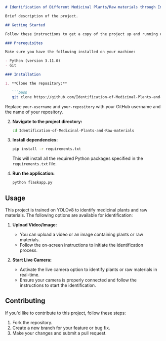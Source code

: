 ```markdown
# Identification of Different Medicinal Plants/Raw materials through Image Processing Using Machine Learning Algorithms

Brief description of the project.

## Getting Started

Follow these instructions to get a copy of the project up and running on your local machine.

### Prerequisites

Make sure you have the following installed on your machine:

- Python (version 3.11.0)
- Git

### Installation

1. **Clone the repository:**

   ```bash
   git clone https://github.com/Identification-of-Medicinal-Plants-and-Raw-materials/your-repository.git
   ```

   Replace `your-username` and `your-repository` with your GitHub username and the name of your repository.

2. **Navigate to the project directory:**

   ```bash
   cd Identification-of-Medicinal-Plants-and-Raw-materials
   ```

3. **Install dependencies:**

   ```bash
   pip install -r requirements.txt
   ```

   This will install all the required Python packages specified in the `requirements.txt` file.

4. **Run the application:**

   ```bash
   python flaskapp.py
   ```

## Usage

This project is trained on YOLOv8 to identify medicinal plants and raw materials. The following options are available for identification:

1. **Upload Video/Image:**
   - You can upload a video or an image containing plants or raw materials.
   - Follow the on-screen instructions to initiate the identification process.

2. **Start Live Camera:**
   - Activate the live camera option to identify plants or raw materials in real-time.
   - Ensure your camera is properly connected and follow the instructions to start the identification.

## Contributing

If you'd like to contribute to this project, follow these steps:

1. Fork the repository.
2. Create a new branch for your feature or bug fix.
3. Make your changes and submit a pull request.
